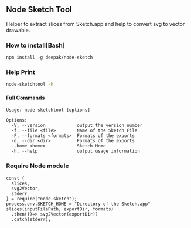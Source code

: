 ## Node Sketch Tool
Helper to extract slices from Sketch.app and help to convert svg to vector drawable.

### How to install[Bash]
```
npm install -g deepak/node-sketch
```
### Help Print
```bash
node-sketchtool -h
```
#### Full Commands
```
Usage: node-sketchtool [options]

Options:
  -V, --version            output the version number
  -f, --file <file>        Name of the Sketch File
  -F, --formats <formats>  Formats of the exports
  -d, --dir <dir>          Formats of the exports
  --home <home>            Sketch Home
  -h, --help               output usage information
```
### Require Node module
```
const {
  slices,
  svg2Vector,
  stderr
} = require("node-sketch");
process.env.SKETCH_HOME = "Directory of the Sketch.app"
slices(inputFilePath, exportDir, formats)
  .then(()=> svg2Vector(exportDir))
  .catch(stderr);
```